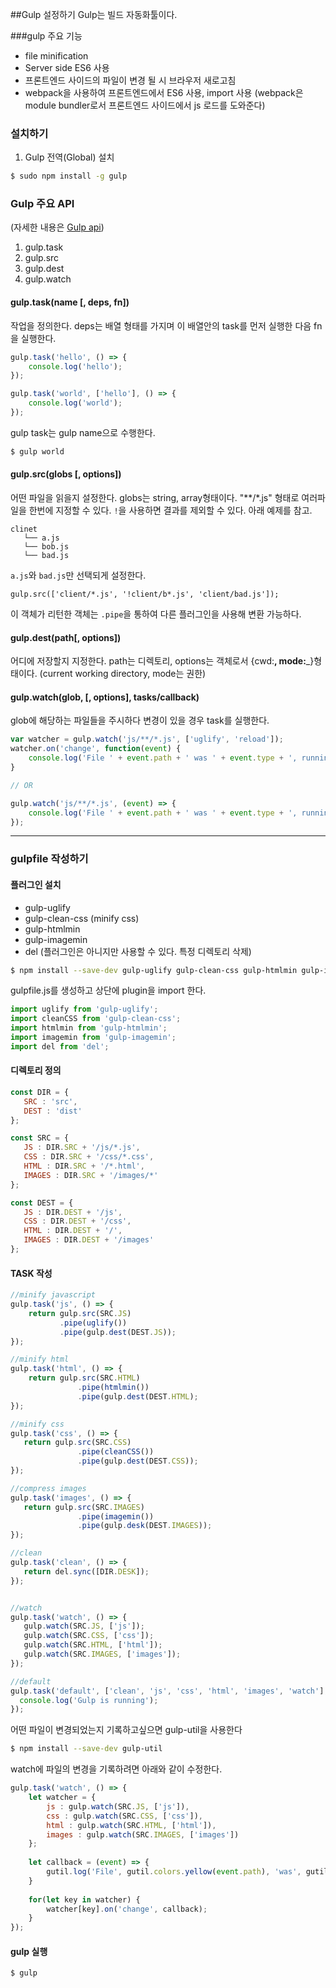 ##Gulp 설정하기
Gulp는 빌드 자동화툴이다. 

###gulp 주요 기능
+ file minification
+ Server side ES6 사용
+ 프론트엔드 사이드의 파일이 변경 될 시 브라우저 새로고침
+ webpack을 사용하여 프론트엔드에서 ES6 사용, import 사용
  (webpack은 module bundler로서 프론트엔드 사이드에서 js 로드를 도와준다)

### 설치하기
1. Gulp 전역(Global) 설치
```sh
$ sudo npm install -g gulp
```

### Gulp 주요 API
(자세한 내용은 [Gulp api](https://github.com/gulpjs/gulp/blob/master/docs/API.md#gulpsrcglobs-options))

1. gulp.task
2. gulp.src
3. gulp.dest
4. gulp.watch

#### gulp.task(name [, deps, fn])
작업을 정의한다.
deps는 배열 형태를 가지며 이 배열안의 task를 먼저 실행한 다음 fn을 실행한다.

```js
gulp.task('hello', () => {
    console.log('hello');
});

gulp.task('world', ['hello'], () => {
    console.log('world');
});
```
gulp task는 gulp name으로 수행한다.

```sh
$ gulp world
```

#### gulp.src(globs [, options])
어떤 파일을 읽을지 설정한다.
globs는 string, array형태이다. "**/*.js" 형태로 여러파일을 한번에 지정할 수 있다.
`!`을 사용하면 결과를 제외할 수 있다. 아래 예제를 참고.
```
clinet
   └── a.js
   └── bob.js
   └── bad.js
``` 
`a.js`와 `bad.js`만 선택되게 설정한다.
```
gulp.src(['client/*.js', '!client/b*.js', 'client/bad.js']);
```
이 객체가 리턴한 객체는 `.pipe`을 통하여 다른 플러그인을 사용해 변환 가능하다.

#### gulp.dest(path[, options])
어디에 저장할지 지정한다.
path는 디렉토리, options는 객체로서 {cwd:__, mode:___}형태이다.
(current working directory, mode는 권한)

#### gulp.watch(glob, [, options], tasks/callback)
glob에 해당하는 파일들을 주시하다 변경이 있을 경우  task를 실행한다.

```js
var watcher = gulp.watch('js/**/*.js', ['uglify', 'reload']);
watcher.on('change', function(event) {
    console.log('File ' + event.path + ' was ' + event.type + ', running tasks...');
}

// OR 

gulp.watch('js/**/*.js', (event) => {
    console.log('File ' + event.path + ' was ' + event.type + ', running tasks...');
});
```

-------------------
### gulpfile 작성하기
#### 플러그인 설치

+ gulp-uglify
+ gulp-clean-css (minify css)
+ gulp-htmlmin
+ gulp-imagemin
+ del (플러그인은 아니지만 사용할 수 있다. 특정 디렉토리 삭제)
 
 ```sh
 $ npm install --save-dev gulp-uglify gulp-clean-css gulp-htmlmin gulp-imagemin del
 ```
 
 gulpfile.js를 생성하고 상단에 plugin을 import 한다.
 ```js
 import uglify from 'gulp-uglify';
 import cleanCSS from 'gulp-clean-css';
 import htmlmin from 'gulp-htmlmin';
 import imagemin from 'gulp-imagemin';
 import del from 'del';
 ```
 
#### 디렉토리 정의
 ```js
const DIR = {
    SRC : 'src',
    DEST : 'dist' 
};

const SRC = {
    JS : DIR.SRC + '/js/*.js',
    CSS : DIR.SRC + '/css/*.css',
    HTML : DIR.SRC + '/*.html',
    IMAGES : DIR.SRC + '/images/*'
};

const DEST = {
    JS : DIR.DEST + '/js',
    CSS : DIR.DEST + '/css',
    HTML : DIR.DEST + '/',
    IMAGES : DIR.DEST + '/images'
};
 ```
 
#### TASK 작성
 ```js
 //minify javascript
 gulp.task('js', () => {
     return gulp.src(SRC.JS)
            .pipe(uglify())
            .pipe(gulp.dest(DEST.JS));
 });
 
 //minify html
 gulp.task('html', () => {
     return gulp.src(SRC.HTML)
                .pipe(htmlmin())
                .pipe(gulp.dest(DEST.HTML);
 });    
 
 //minify css
 gulp.task('css', () => {
    return gulp.src(SRC.CSS)
                .pipe(cleanCSS())
                .pipe(gulp.dest(DEST.CSS));
});

//compress images
gulp.task('images', () => {
    return gulp.src(SRC.IMAGES)
                .pipe(imagemin())
                .pipe(gulp.desk(DEST.IMAGES));
});

//clean
gulp.task('clean', () => {
    return del.sync([DIR.DESK]);
});


//watch
gulp.task('watch', () => {
    gulp.watch(SRC.JS, ['js']);
    gulp.watch(SRC.CSS, ['css']);
    gulp.watch(SRC.HTML, ['html']);
    gulp.watch(SRC.IMAGES, ['images']);
});

//default
gulp.task('default', ['clean', 'js', 'css', 'html', 'images', 'watch'], () => {
   console.log('Gulp is running');
});


 ```
어떤 파일이 변경되었는지 기록하고싶으면 gulp-util을 사용한다
```sh
$ npm install --save-dev gulp-util
```

watch에 파일의 변경을 기록하려면 아래와 같이 수정한다.
```js
gulp.task('watch', () => {
    let watcher = {
        js : gulp.watch(SRC.JS, ['js']),
        css : gulp.watch(SRC.CSS, ['css']),
        html : gulp.watch(SRC.HTML, ['html']),
        images : gulp.watch(SRC.IMAGES, ['images'])
    };
    
    let callback = (event) => {
        gutil.log('File', gutil.colors.yellow(event.path), 'was', gutil.colors.magenta(event.type));
    }
    
    for(let key in watcher) {
        watcher[key].on('change', callback);
    }
});
``` 

#### gulp 실행
```sh
$ gulp
``` 
 